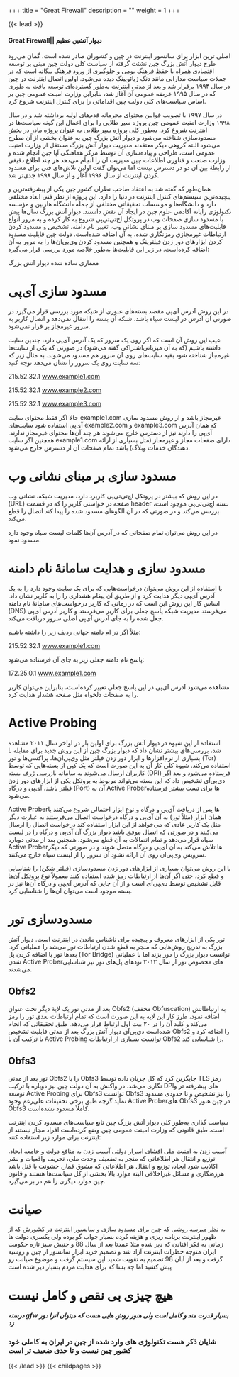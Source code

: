 +++
title = "Great Firewall"
description = ""
weight = 1
+++

{{< lead >}}
#### Great Firewall|| دیوار آتشین عظیم
اصلی ترین ابزار برای سانسور اینترنت در چین و کشوران صادر شده است.
گمان می‌رود طرح دیوار آتش بزرگ چین نشئت گرفته از سیاست کلی دولت چین مبنی بر توسعه اقتصادی همراه با حفظ فرهنگ بومی و جلوگیری از ورود فرهنگ بیگانه است که در جملات سیاست مدارانی مانند دنگ ژیائوپینگ دیده می‌شود. اولین اتصال اینترنت در چین در سال ۱۹۹۴ برقرار شد و بعد از مدتی اینترنت به‌طور گسترده‌ای توسعه یافت به طوری که در سال ۱۹۹۵ عرضه عمومی آن آغاز شد، بنابراین وزارت امینت عمومی چین بر اساس سیاست‌های کلی دولت چین اقداماتی را برای کنترل اینترنت شروع کرد.

در سال ۱۹۹۷ با تصویب قوانین محتوای مجرمانه قدم‌های اولیه برداشته شد و در سال ۱۹۹۸ وزارت امنیت عمومی چین پروژه سپر طلایی را برای اعمال این گونه سیاست‌ها در اینترنت شروع کرد. به‌طور کلی پروژه سپر طلایی به عنوان پروژه مادر در بخش مسدودسازی شناخته می‌شود و دیوار آتش بزرگ چین به عنوان بخشی از آن مطرح می‌شود البته گروهی دیگر معتقدند مدیریت دیوار آتش بزرگ مستقل از وزارت امنیت عمومی است، طراحی و پیاده‌سازی آن توسط مرکز هماهنگی آپا چین انجام شده و وزارت صنعت و فناوری اطلاعات چین مدیریت آن را انجام می‌دهد هر چند اطلاع دقیقی از رابطهٔ بین آن دو در دسترس نیست اما می‌توان گفت اولین تلاش‌های فنی برای مسدود کردن اینترنت از سال ۱۹۹۶ آغاز و از سال ۱۹۹۸ جدی‌تر شد.

همان‌طور که گفته شد به اعتقاد صاحب نظران کشور چین یکی از پیشرفته‌ترین و پیچیده‌ترین سیستم‌های کنترل اینترنت در دنیا را دارد. این پروژه از نظر فنی ابعاد مختلفی دارد و دانشگاه‌ها و موسسات تحقیقاتی مختلفی از جمله دانشگاه هاربین و مؤسسه تکنولوژی رایانه آکادمی علوم چین در ایجاد آن نقش داشتند. دیوار آتش بزرگ سال‌ها پیش با مسدود سازی صفحات وب در پروتکل اچ‌تی‌تی‌پی شروع به کار کرده و به مرور انواع قابلیت‌های مسدود سازی بر مبنای نشانی وب، تغییر نام دامنه، تشخیص و مسدود کردن ارتباطات غیرمجازی رمزنگاری شده، به آن اضافه شده‌است. دولت چین قابلیت مسدود کردن ابزارهای دور زدن فیلترینگ و همچنین مسدود کردن وی‌پی‌ان‌ها را به مرور به آن اضافه کرده‌است. در زیر این قابلیت‌ها به‌طور خلاصه مورد بررسی قرار می‌گیرد:


معماری ساده شده دیوار آتش بزرگ
# مسدود سازی آی‌پی
در این روش آدرس آی‌پی مقصد بسته‌های عبوری از شبکه مورد بررسی قرار می‌گیرد در صورتی آن آدرس در لیست سیاه باشد، شبکه آن بسته را انتقال نمی‌دهد و اتصال کاربر به سرور غیرمجاز بر قرار نمی‌شود.

عیب این روش آن است که اگر روی یک سرور که یک آدرس آی‌پی دارد، چندین سایت داشته باشیم (که به آن میزبانی‌اشتراکی گفته می‌شود) در صورتی که یکی از سایت‌ها غیرمجاز شناخته شود بقیه سایت‌های روی آن سرور هم مسدود می‌شوند. به مثال زیر که سه سایت روی یک سرور را نشان می‌دهد توجه کنید:

215.52.32.1 www.example1.com

215.52.32.1 www.example2.com

215.52.32.1 www.example3.com

حالا اگر فقط محتوای سایت example1.com غیرمجاز باشد و از روش مسدود سازی آی‌پی استفاده شود سایت‌های example2.com و example3.com که همان آدرس آی‌پی را دارند نیز از دسترس خارج می‌شوند هر چند آن‌ها محتوای غیرمجاز ندارند. همچنین اگر سایت example1.com دارای صفحات مجاز و غیرمجاز (مثل بسیاری از ارائه دهندگان خدمات وبلاگ) باشد تمام صفحات آن از دسترس خارج می‌شود.

# مسدود سازی بر مبنای نشانی وب
در این روش که بیشتر در پروتکل اچ‌تی‌تی‌پی کاربرد دارد، مدیریت شبکه، نشانی وب (URL) صفحه در خواستی کاربر را که در قسمت header بسته اچ‌تی‌تی‌پی موجود است، بررسی می‌کند و در صورتی که در آن الگوهای مسدود شده را پیدا کند اتصال را قطع می‌کند.

در این روش می‌توان تمام صفحاتی که در آدرس آن‌ها کلمات لیست سیاه وجود دارد مسدود نمود.

# مسدود سازی و هدایت سامانهٔ نام دامنه
با استفاده از این روش می‌توان درخواست‌هایی که برای یک سایت وجود دارد را به یک آدرس آی‌پی دیگر هدایت کرد و از طریق آن پیغام هشداری را را به کاربر نشان داد. اساس کار این روش این است که در زمانی که کاربر درخواست‌های سامانهٔ نام دامنه (DNS) می‌فرستد مدیریت شبکه پاسخ جعلی برای کاربر می‌فرستد و کاربر آدرس آی‌پی جعل شده را به جای آدرس آی‌پی اصلی سرور دریافت می‌کند.

مثلاً اگر در ام دامنه جهانی ردیف زیر را داشته باشیم:

215.52.32.1 www.example1.com

پاسخ نام دامنه جعلی زیر به جای آن فرستاده می‌شود:

172.25.0.1 www.example1.com

مشاهده می‌شود آدرس آی‌پی در این پاسخ جعلی تغییر کرده‌است، بنابراین می‌توان کاربر را به صفحات دلخواه مثل صفحه هشدار هدایت کرد.

# Active Probing
استفاده از این شیوه در دیوار آتش بزرگ برای اولین بار در اواخر سال ۲۰۱۱ مشاهده شد، بررسی‌های بیشتر نشان داد که دیوار بزرگ چین از این روش جدید برای مقابله با بسیاری از نرم‌افزارها و ابزار دور زدن فیلتر مثل وی‌پی‌ان‌ها، پراکسی‌ها و تور (Tor) استفاده می‌کند. شیوهٔ کلی کار آن به این صورت است که یک کپی از بسته‌هایی که توسط کاربران ارسال می‌شوند به سامانه بازرسی ژرف بسته (DPI) فرستاده می‌شود و بعد اگر دی‌پی‌آی تشخیص داد که این بسته می‌تواند مربوط به پروتکل یکی از ابزارهای دور زدن فیلتر باشد، آی‌پی و درگاه (Port) آن به Active Proberها برای تست بیشتر فرستاده می‌شود.

Active Proberها پس از دریافت آی‌پی و درگاه و نوع ابزار احتمالی شروع می‌کنند با همان ابزار (مثلاً تور) به آن آی‌پی و درگاه درخواست اتصال می‌فرستند به عبارت دیگر مثل یک کاربر عادی که می‌خواهد از این ابزار استفاده کند درخواست اتصال را ارسال می‌کنند و در صورتی که اتصال موفق باشد دیوار بزرگ آن آی‌پی و درگاه را در لیست سیاه قرار می‌دهد و تمام اتصالات به آن قطع می‌شود. همچنین بعد از مدتی دوباره Active Proberها تلاش می‌کند به آن آی‌پی و درگاه متصل شوند و در صورتی که دیگر سرویس وی‌پی‌ان روی آن ارائه نشود آن سرور را از لیست سیاه خارج می‌کنند.

با این روش می‌توان بسیاری از ابزارهای دور زدن مسدودسازی (فیلتر شکن) را شناسایی و قطع کرد، حتی اگر آن‌ها از ارتباطات رمز شده استفاده کنند معمولاً نوع پروتکل آن‌ها قابل تشخیص توسط دی‌پی‌آی است و از آن جایی که آدرس آی‌پی و درگاه آن‌ها نیز در بسته موجود است می‌توان آن‌ها را شناسایی کرد.

# مسدودسازی تور
تور یکی از ابزارهای معروف و پیچیده برای ناشناس ماندن در اینترنت است. دیوار آتش بزرگ به تدریج روش‌هایی که منجر به قطع شدن ارتباطات تور می‌شد را عملیاتی کرد. بعدها تور با اضافه کردن پل (Tor Bridge) توانست دیوار بزرگ را دور بزند اما با عملیاتی شدن Active Proberهای مخصوص تور از سال ۲۰۱۲ نودهای پل‌های تور نیز شناسایی می‌شدند.

## Obfs2
بعد از مدتی تور یک لایهٔ دیگر تحت عنوان Obfs2 (مخفف Obfuscation) به ارتباطاتش اضافه نمود، طرز کار این لایه به این صورت است که تمام ارتباطات بعدی تور را رمز می‌کند و کلید آن را در ۲۰ بیت اول ارتباط قرار می‌دهد. طبق تحقیقاتی که انجام شده‌است دی‌پی‌آی دیوار آتش بزرگ بعد از مدتی قابلیت تشخیص Obfs2 را اضافه کرد و با ترکیب آن با Active Probing توانست بسیاری از ارتباطات Obfs2 را شناسایی کند.

## Obfs3
تور بعد از مدتی Obfs2 را با Obfs3 جایگزین کرد که کل جریان داده توسط TLS رمز نگاری می‌شد. در واکنش به آن دولت چین نیز دوباره با ترکیب DPIهای پیشرفته تر و توسعه Active Probing برای Obfs3 توانست Obfs3 را نیز تشخیص و تا حدودی مسدود نماید گرچه طبق برخی تحقیقات علی‌رغم وجود Active Proberهای Obfs3 در چین هنوز Obfs3 کاملاً مسدود نشده‌است.

سیاست گذاری
به‌طور کلی دیوار آتش بزرگ چین تابع سیاست‌های مسدود کردن اینترنت است. طبق قانونی که وزارت امینت عمومی چین وضع کرده‌است افراد مجاز نیستند از اینترنت برای موارد زیر استفاده کنند:

آسیب زدن به امنیت ملی
افشای اسرار دولتی
آسیب زدن به منافع دولت و جامعه
ایجاد، توزیع و انتقال هر اطلاعاتی که منجر به تضعیف وحدت ملی، تحریف واقعیات و نشر اکاذیب شود
ایجاد، توزیع و انتقال هر اطلاعاتی که مشوق قمار، خشونت یا قتل باشد
هرزه‌نگاری و مسائل غیراخلاقی
البته موارد بالا بخشی از کل سیاست‌ها هستند و قانون چین موارد دیگری را هم در بر می‌گیرد.

# صیانت
به نظر میرسه روشی که چین برای مسدود سازی و سانسور اینترنت در کشورش که از ظهور اینترنت برنامه ریزی و هزینه کرده بسیار جواب گو بوده
ولی یکسری دولت ها زمانی به فکر افتادن که دیر شده
مثلا عمدتا بعد از سال 88 و جنبش سبز تازه حکومت ایران متوجه خطرات اینترنت آزاد شد و تصمیم خرید ابراز سانسور از چین و روسیه گرفت
و بعد از آبان 98 تصمیم به تقویت شدید این سیستم گرفت و موضوع صیانت رو پیش کشید
اما چه بسا که برای هدایت مردم بسیار دیر شده است
# هیچ چیزی بی نقص و کامل نیست

##### درسته gfw بسیار قدرت مند و کامل است ولی هنوز روش هایی هست که میتوان آنرا دور زد
### شایان ذکر هست تکنولوژی های وارد شده از چین در ایران به کاملی خود کشور چین نیست و تا حدی ضعیف تر است
{{< /lead >}}
{{< childpages >}}

